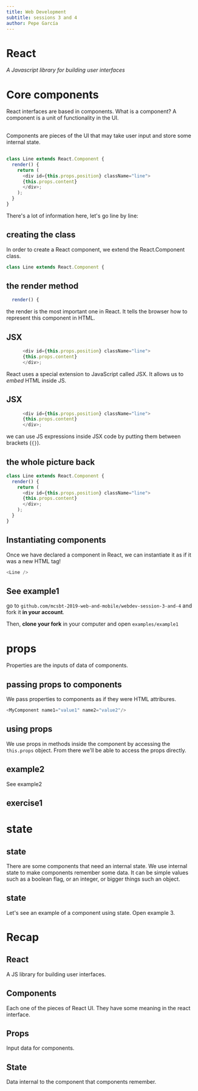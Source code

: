 ```yaml
---
title: Web Development
subtitle: sessions 3 and 4
author: Pepe García
---
```


# React

_A Javascript library for building user interfaces_

# Core components

React interfaces are based in components.  What is a component?  A
component is a unit of functionality in the UI.

## 

Components are pieces of the UI that may take user input and store
some internal state.

##

```js
class Line extends React.Component {
  render() {
    return (
	  <div id={this.props.position} className="line">
	  {this.props.content}
	  </div>;
	);
  }
}
```

There's a lot of information here, let's go line by line:

## creating the class

In order to create a React component, we extend the React.Component
class.

```js
class Line extends React.Component {
```

## the render method

```js
  render() {
```

the render is the most important one in React.  It tells the browser
how to represent this component in HTML.

## JSX

```js
	  <div id={this.props.position} className="line">
	  {this.props.content}
	  </div>;
```

React uses a special extension to JavaScript called JSX.  It allows us
to _embed_ HTML inside JS.

## JSX

```js
	  <div id={this.props.position} className="line">
	  {this.props.content}
	  </div>;
```

we can use JS expressions inside JSX code by putting them between brackets (`{}`).

## the whole picture back

```js
class Line extends React.Component {
  render() {
    return (
	  <div id={this.props.position} className="line">
	  {this.props.content}
	  </div>;
	);
  }
}
```

## Instantiating components

Once we have declared a component in React, we can instantiate it as
if it was a new HTML tag!

```js
<Line />
```

## See example1

go to `github.com/mcsbt-2019-web-and-mobile/webdev-session-3-and-4`
and fork it **in your account**.

Then, **clone your fork** in your computer and open `examples/example1`

# props

Properties are the inputs of data of components.

## passing props to components

We pass properties to components as if they were HTML attribures.

```js
<MyComponent name1="value1" name2="value2"/>
```

## using props

We use props in methods inside the component by accessing the
`this.props` object.  From there we'll be able to access the props
directly.

## example2

See example2

## exercise1

# state

## state

There are some components that need an internal state.  We use
internal state to make components remember some data.  It can be
simple values such as a boolean flag, or an integer, or bigger things
such an object.

## state

Let's see an example of a component using state.  Open example 3.

# Recap

## React

A JS library for building user interfaces.

## Components

Each one of the pieces of React UI.  They have some meaning in the
react interface.

## Props

Input data for components.

## State

Data internal to the component that components remember.
